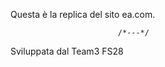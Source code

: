 Questa è la replica del sito ea.com.

                            /*---*/


Sviluppata dal Team3 FS28 